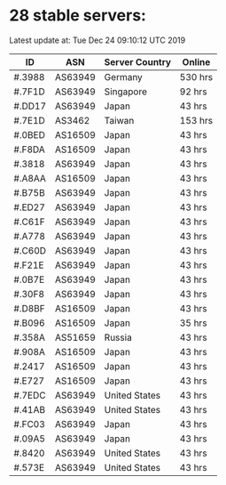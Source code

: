 # 28 stable servers:

Latest update at: Tue Dec 24 09:10:12 UTC 2019

| ID | ASN | Server Country | Online |
| -- | --- | -------------- | ------ |
| #.3988 | AS63949 | Germany | 530 hrs |
| #.7F1D | AS63949 | Singapore | 92 hrs |
| #.DD17 | AS63949 | Japan | 43 hrs |
| #.7E1D | AS3462 | Taiwan | 153 hrs |
| #.0BED | AS16509 | Japan | 43 hrs |
| #.F8DA | AS16509 | Japan | 43 hrs |
| #.3818 | AS63949 | Japan | 43 hrs |
| #.A8AA | AS16509 | Japan | 43 hrs |
| #.B75B | AS63949 | Japan | 43 hrs |
| #.ED27 | AS63949 | Japan | 43 hrs |
| #.C61F | AS63949 | Japan | 43 hrs |
| #.A778 | AS63949 | Japan | 43 hrs |
| #.C60D | AS63949 | Japan | 43 hrs |
| #.F21E | AS63949 | Japan | 43 hrs |
| #.0B7E | AS63949 | Japan | 43 hrs |
| #.30F8 | AS63949 | Japan | 43 hrs |
| #.D8BF | AS16509 | Japan | 43 hrs |
| #.B096 | AS16509 | Japan | 35 hrs |
| #.358A | AS51659 | Russia | 43 hrs |
| #.908A | AS16509 | Japan | 43 hrs |
| #.2417 | AS16509 | Japan | 43 hrs |
| #.E727 | AS16509 | Japan | 43 hrs |
| #.7EDC | AS63949 | United States | 43 hrs |
| #.41AB | AS63949 | United States | 43 hrs |
| #.FC03 | AS63949 | Japan | 43 hrs |
| #.09A5 | AS63949 | Japan | 43 hrs |
| #.8420 | AS63949 | United States | 43 hrs |
| #.573E | AS63949 | United States | 43 hrs |

